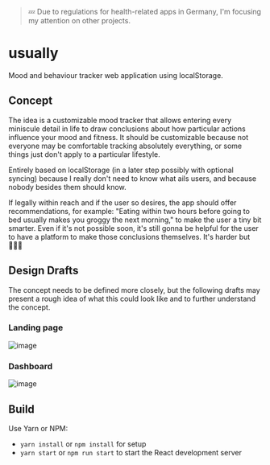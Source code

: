 > 💤 Due to regulations for health-related apps in Germany, I'm focusing my attention on other projects.


# usually

Mood and behaviour tracker web application using localStorage.

## Concept

The idea is a customizable mood tracker that allows entering every miniscule detail in life to draw conclusions about how particular actions influence your mood and fitness. It should be customizable because not everyone may be comfortable tracking absolutely everything, or some things just don't apply to a particular lifestyle.

Entirely based on localStorage (in a later step possibly with optional syncing) because I really don't need to know what ails users, and because nobody besides them should know.

If legally within reach and if the user so desires, the app should offer recommendations, for example: "Eating within two hours before going to bed usually makes you groggy the next morning," to make the user a tiny bit smarter. Even if it's not possible soon, it's still gonna be helpful for the user to have a platform to make those conclusions themselves. It's harder but 🤷🏻‍♀️

## Design Drafts

The concept needs to be defined more closely, but the following drafts may present a rough idea of what this could look like and to further understand the concept.

### Landing page
![image](https://i.ibb.co/r5GXGtz/Landing-1.png)

### Dashboard

![image](https://i.ibb.co/JnZtzWK/Dash.png)

## Build

Use Yarn or NPM:

- `yarn install` or `npm install` for setup
- `yarn start` or `npm run start` to start the React development server
